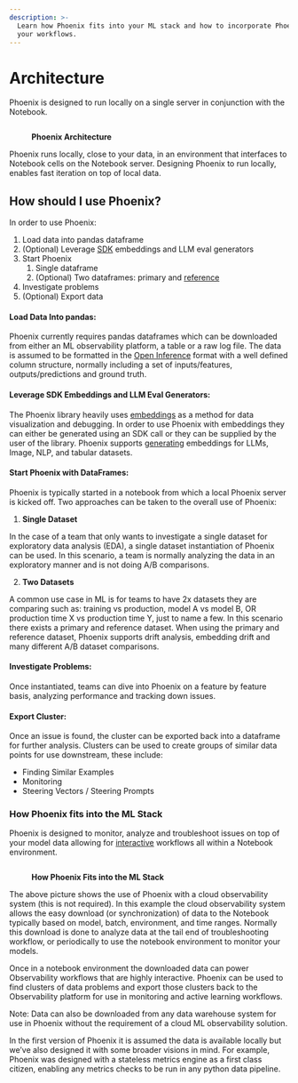 ```yaml
---
description: >-
  Learn how Phoenix fits into your ML stack and how to incorporate Phoenix into
  your workflows.
---
```


# Architecture

Phoenix is designed to run locally on a single server in conjunction with the Notebook.

<figure><img src="../.gitbook/assets/Docs graphics-03.jpg" alt=""><figcaption><p><strong>Phoenix Architecture</strong></p></figcaption></figure>

Phoenix runs locally, close to your data, in an environment that interfaces to Notebook cells on the Notebook server. Designing Phoenix to run locally, enables fast iteration on top of local data.

## How should I use Phoenix?

In order to use Phoenix:

1. Load data into pandas dataframe
2. (Optional) Leverage [SDK](http://127.0.0.1:5000/s/-MAlgpMyBRcl2qFZRQ67/api-reference/python-sdk/arize.pandas/autoembeddings#the-embeddinggenerator-class) embeddings and LLM eval generators
3. Start Phoenix
   1. Single dataframe
   2. (Optional) Two dataframes: primary and [reference](../concepts/phoenix-basics.md#which-dataset-is-which)
4. Investigate problems
5. (Optional) Export data

#### Load Data Into pandas:

Phoenix currently requires pandas dataframes which can be downloaded from either an ML observability platform, a table or a raw log file. The data is assumed to be formatted in the [Open Inference](../concepts/open-inference.md) format with a well defined column structure, normally including a set of inputs/features, outputs/predictions and ground truth.

#### Leverage SDK Embeddings and LLM Eval Generators:

The Phoenix library heavily uses [embeddings](../concepts/embeddings.md) as a method for data visualization and debugging. In order to use Phoenix with embeddings they can either be generated using an SDK call or they can be supplied by the user of the library. Phoenix supports [generating](../concepts/generating-embeddings.md) embeddings for LLMs, Image, NLP, and tabular datasets.

#### Start Phoenix with DataFrames:

Phoenix is typically started in a notebook from which a local Phoenix server is kicked off. Two approaches can be taken to the overall use of Phoenix:

1. **Single Dataset**

In the case of a team that only wants to investigate a single dataset for exploratory data analysis (EDA), a single dataset instantiation of Phoenix can be used. In this scenario, a team is normally analyzing the data in an exploratory manner and is not doing A/B comparisons.

2. **Two Datasets**

A common use case in ML is for teams to have 2x datasets they are comparing such as: training vs production, model A vs model B, OR production time X vs production time Y, just to name a few. In this scenario there exists a primary and reference dataset. When using the primary and reference dataset, Phoenix supports drift analysis, embedding drift and many different A/B dataset comparisons.

#### Investigate Problems:

Once instantiated, teams can dive into Phoenix on a feature by feature basis, analyzing performance and tracking down issues.

#### Export Cluster:

Once an issue is found, the cluster can be exported back into a dataframe for further analysis. Clusters can be used to create groups of similar data points for use downstream, these include:

* Finding Similar Examples
* Monitoring
* Steering Vectors / Steering Prompts

### How Phoenix fits into the ML Stack

Phoenix is designed to monitor, analyze and troubleshoot issues on top of your model data allowing for [interactive](../api/session.md#phoenix.launch\_app) workflows all within a Notebook environment.

<figure><img src="../.gitbook/assets/Docs graphics-01.jpg" alt=""><figcaption><p><strong>How Phoenix Fits into the ML Stack</strong></p></figcaption></figure>

The above picture shows the use of Phoenix with a cloud observability system (this is not required). In this example the cloud observability system allows the easy download (or synchronization) of data to the Notebook typically based on model, batch, environment, and time ranges. Normally this download is done to analyze data at the tail end of troubleshooting workflow, or periodically to use the notebook environment to monitor your models.&#x20;

Once in a notebook environment the downloaded data can power Observability workflows that are highly interactive. Phoenix can be used to find clusters of data problems and export those clusters back to the Observability platform for use in monitoring and active learning workflows.&#x20;

Note: Data can also be downloaded from any data warehouse system for use in Phoenix without the requirement of a cloud ML observability solution.&#x20;

In the first version of Phoenix it is assumed the data is available locally but we’ve also designed it with some broader visions in mind. For example, Phoenix was designed with a stateless metrics engine as a first class citizen, enabling any metrics checks to be run in any python data pipeline.&#x20;

